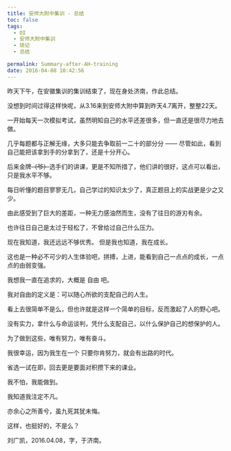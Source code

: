 ```yaml
---
title: 安师大附中集训 - 总结
toc: false
tags:
  - OI
  - 安师大附中集训
  - 琐记
  - 总结

permalink: Summary-after-AH-training
date: 2016-04-08 10:42:56
---
```


昨天下午，在安徽集训的集训结束了，现在身处济南，作此总结。

<!--more-->

没想到时间过得这样快呢，从3.16来到安师大附中算到昨天4.7离开，整整22天。

一开始每天一次模拟考试，虽然明知自己的水平还差很多，但一直还是很尽力地去做。

几乎每题都与正解无缘，大多只能去争取前一二十的部分分 —— 尽管如此，看到自己能把该拿到手的分拿到了，还是十分开心。

后来金牌~~（爷）~~选手们的讲课，更是不知所措了，他们讲的很好，这点可以看出，只是我水平不够。

每日听懂的题目寥寥无几，自己学过的知识太少了，真正题目上的实战更是少之又少。

由此感受到了巨大的差距，一种无力感油然而生，没有了往日的游刃有余。

也许往日自己是太过于轻松了，不曾给过自己什么压力。

现在我知道，我还远远不够优秀。
但是我也知道，我在成长。

这也是一种必不可少的人生体验吧，拼搏，上进，能看到自己一点点的成长，一点点的由弱变强。

我想我一直在追求的，大概是 自由 吧。

我对自由的定义是：可以随心所欲的支配自己的人生。

看上去很简单不是么，但也许就是这样一个简单的目标，反而激起了人的野心吧。

没有实力，拿什么与命运谈判，凭什么支配自己，以什么保护自己的想保护的人。

为了做到这些，唯有努力，唯有奋斗。

我很幸运，因为我生在一个 只要你肯努力，就会有出路的时代。

省选一试在即，回去更是要面对积攒下来的课业。

我不怕，我能做到。

我知道我注定不凡。

亦余心之所善兮，虽九死其犹未悔。

这样，也挺好的，不是么？


刘广凯，2016.04.08，字，于济南。
